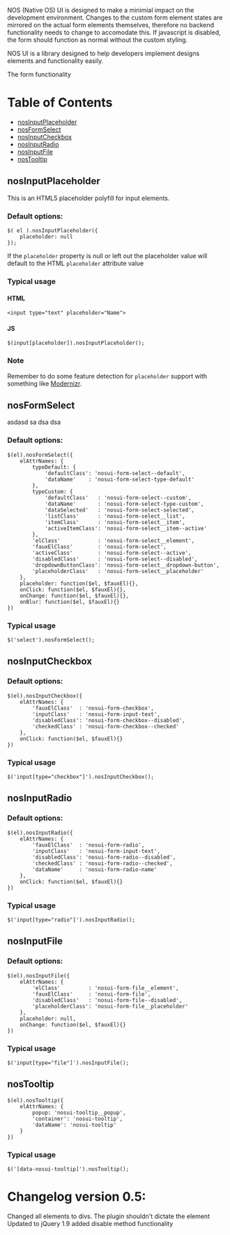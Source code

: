 NOS (Native OS) UI is designed to make a minimial impact on the development environment. Changes to the custom form element states are mirrored on the actual form elements themselves, therefore no backend functionality needs to change to accomodate this. If javascript is disabled, the form should function as normal without the custom styling.

NOS UI is a library designed to help developers implement designs elements and functionality easily.

The form functionality

# Table of Contents
* [nosInputPlaceholder](#nosinputplaceholder)
* [nosFormSelect](#nosformselect)
* [nosInputCheckbox](#nosinputcheckbox)
* [nosInputRadio](#nosinputradio)
* [nosInputFile](#nosinputfile)
* [nosTooltip](#nostooltip)

## nosInputPlaceholder
This is an HTML5 placeholder polyfill for input elements.

### Default options:
	$( el ).nosInputPlaceholder({
		placeholder: null
	});

If the `placeholder` property is null or left out the placeholder value will default to the HTML `placeholder` attribute value
### Typical usage
#### HTML
	<input type="text" placeholder="Name">

#### JS
	$(input[placeholder]).nosInputPlaceholder();

### Note
Remember to do some feature detection for `placeholder` support with something like [Modernizr](https://github.com/Modernizr/Modernizr).

## nosFormSelect
asdasd sa dsa dsa

### Default options:
	$(el).nosFormSelect({
		elAttrNames: {
			typeDefault: {
				'defaultClass': 'nosui-form-select--default',
				'dataName'    : 'nosui-form-select-type-default'
			},
			typeCustom: {
				'defaultClass'   : 'nosui-form-select--custom',
				'dataName'       : 'nosui-form-select-type-custom',
				'dataSelected'   : 'nosui-form-select-selected',
				'listClass'      : 'nosui-form-select__list',
				'itemClass'      : 'nosui-form-select__item',
				'activeItemClass': 'nosui-form-select__item--active'
			},
			'elClass'            : 'nosui-form-select__element',
			'fauxElClass'        : 'nosui-form-select',
			'activeClass'        : 'nosui-form-select--active',
			'disabledClass'      : 'nosui-form-select--disabled',
			'dropdownButtonClass': 'nosui-form-select__dropdown-button',
			'placeholderClass'   : 'nosui-form-select__placeholder'
		},
		placeholder: function($el, $fauxEl){},
		onClick: function($el, $fauxEl){},
		onChange: function($el, $fauxEl){},
		onBlur: function($el, $fauxEl){}
	})

### Typical usage
	$('select').nosFormSelect();

## nosInputCheckbox
### Default options:
	$(el).nosInputCheckbox({
		elAttrNames: {
			'fauxElClass'  : 'nosui-form-checkbox',
			'inputClass'   : 'nosui-form-input-text',
			'disabledClass': 'nosui-form-checkbox--disabled',
			'checkedClass' : 'nosui-form-checkbox--checked'
		},
		onClick: function($el, $fauxEl){}
	})

### Typical usage
	$('input[type="checkbox"]').nosInputCheckbox();

## nosInputRadio
### Default options:
	$(el).nosInputRadio({
		elAttrNames: {
			'fauxElClass'  : 'nosui-form-radio',
			'inputClass'   : 'nosui-form-input-text',
			'disabledClass': 'nosui-form-radio--disabled',
			'checkedClass' : 'nosui-form-radio--checked',
			'dataName'     : 'nosui-form-radio-name'
		},
		onClick: function($el, $fauxEl){}
	})

### Typical usage
	$('input[type="radio"]').nosInputRadio();

## nosInputFile
### Default options:
	$(el).nosInputFile({
		elAttrNames: {
			'elClass'         : 'nosui-form-file__element',
			'fauxElClass'     : 'nosui-form-file',
			'disabledClass'   : 'nosui-form-file--disabled',
			'placeholderClass': 'nosui-form-file__placeholder'
		},
		placeholder: null,
		onChange: function($el, $fauxEl){}
	})

### Typical usage
	$('input[type="file"]').nosInputFile();

## nosTooltip
	$(el).nosTooltip({
		elAttrNames: {
			popup: 'nosui-tooltip__popup',
			'container': 'nosui-tooltip',
			'dataName': 'nosui-tooltip'
		}
	})

### Typical usage
	$('[data-nosui-tooltip]').nosTooltip();

# Changelog version 0.5:
Changed all elements to divs. The plugin shouldn't dictate the element
Updated to jQuery 1.9
added disable method functionality